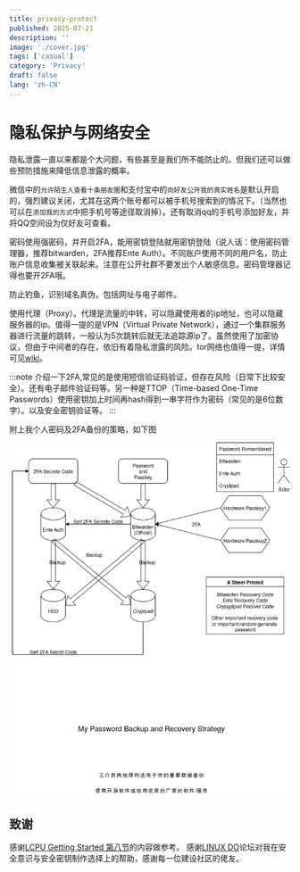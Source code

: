 ```yaml
---
title: privacy-protect
published: 2025-07-21
description: ''
image: './cover.jpg'
tags: ['casual']
category: 'Privacy'
draft: false 
lang: 'zh-CN'
---
```


# 隐私保护与网络安全

隐私泄露一直以来都是个大问题，有些甚至是我们所不能防止的。但我们还可以做些预防措施来降低信息泄露的概率。

微信中的`允许陌生人查看十条朋友圈`和支付宝中的`向好友公开我的真实姓名`是默认开启的，强烈建议关闭，尤其在这两个账号都可以被手机号搜索到的情况下。（当然也可以在`添加我的方式`中把手机号等途径取消掉）。还有取消qq的手机号添加好友，并将QQ空间设为仅好友可查看。

密码使用强密码，并开启2FA，能用密钥登陆就用密钥登陆（说人话：使用密码管理器，推荐bitwarden，2FA推荐Ente Auth）。不同账户使用不同的用户名，防止账户信息收集被关联起来。注意在公开社群不要发出个人敏感信息。密码管理器记得也要开2FA哦。

防止钓鱼，识别域名真伪，包括网址与电子邮件。

使用代理（Proxy）。代理是流量的中转，可以隐藏使用者的ip地址，也可以隐藏服务器的ip。值得一提的是VPN（Virtual Private Network），通过一个集群服务器进行流量的跳转，一般认为5次跳转后就无法追踪源ip了。虽然使用了加密协议，但由于中间者的存在，依旧有着隐私泄露的风险。tor网络也值得一提，详情可见[wiki](https://zh.wikipedia.org/wiki/Tor)。

:::note
介绍一下2FA,常见的是使用短信验证码验证，但存在风险（日常下比较安全）。还有电子邮件验证码等。另一种是TTOP（Time-based One-Time Passwords）使用密钥加上时间再hash得到一串字符作为密码（常见的是6位数字）。以及安全密钥验证等。
:::

附上我个人密码及2FA备份的策略，如下图

![backup-password-and-2FA](./backup-password-and-2FA.png)

## 致谢

感谢[LCPU Getting Started 第八节](https://missing.lcpu.dev/basic/08-drive-your-computer-4)的内容做参考。
感谢[LINUX DO](https://linux.do)论坛对我在安全意识与安全密钥制作选择上的帮助，感谢每一位建设社区的佬友。